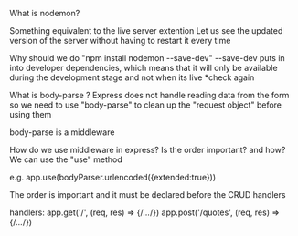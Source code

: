 What is nodemon? 

Something equivalent to the live server extention 
Let us see the updated version of the server without having to restart it every time

Why should we do "npm install nodemon --save-dev"
--save-dev puts in into developer dependencies, which means that it will only be available during the development stage and not when its live *check again 

What is body-parse ? 
Express does not handle reading data from the form so we need to use 
"body-parse" to clean up the "request object" before using them 


body-parse is a middleware 


How do we use middleware in express? Is the order important? and how?
We can use the "use" method 


e.g. 
app.use(bodyParser.urlencoded({extended:true}))

The order is important and it must be declared before the CRUD handlers 

handlers: 
app.get('/', (req, res) => {/*...*/})
app.post('/quotes', (req, res) => {/*...*/})











